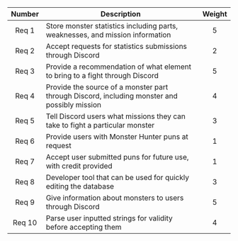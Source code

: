 |Number|Description|Weight|
|:---:|---|:---:|
|Req 1|Store monster statistics including parts, weaknesses, and mission information|5|
|Req 2|Accept requests for statistics submissions through Discord|2|
|Req 3|Provide a recommendation of what element to bring to a fight through Discord|5|
|Req 4|Provide the source of a monster part through Discord, including monster and possibly mission|4|
|Req 5|Tell Discord users what missions they can take to fight a particular monster|3|
|Req 6|Provide users with Monster Hunter puns at request|1|
|Req 7|Accept user submitted puns for future use, with credit provided|1|
|Req 8|Developer tool that can be used for quickly editing the database|3|
|Req 9|Give information about monsters to users through Discord|5|
|Req 10|Parse user inputted strings for validity before accepting them|4|